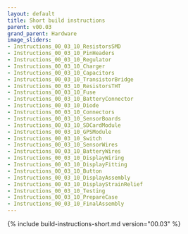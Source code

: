 ```yaml
---
layout: default
title: Short build instructions
parent: v00.03
grand_parent: Hardware
image_sliders:
- Instructions_00_03_10_ResistorsSMD
- Instructions_00_03_10_PinHeaders
- Instructions_00_03_10_Regulator
- Instructions_00_03_10_Charger
- Instructions_00_03_10_Capacitors
- Instructions_00_03_10_TransistorBridge
- Instructions_00_03_10_ResistorsTHT
- Instructions_00_03_10_Fuse
- Instructions_00_03_10_BatteryConnector
- Instructions_00_03_10_Diode
- Instructions_00_03_10_Connectors
- Instructions_00_03_10_SensorBoards
- Instructions_00_03_10_SDCardModule
- Instructions_00_03_10_GPSModule
- Instructions_00_03_10_Switch
- Instructions_00_03_10_SensorWires
- Instructions_00_03_10_BatteryWires
- Instructions_00_03_10_DisplayWiring
- Instructions_00_03_10_DisplayFitting
- Instructions_00_03_10_Button
- Instructions_00_03_10_DisplayAssembly
- Instructions_00_03_10_DisplayStrainRelief
- Instructions_00_03_10_Testing
- Instructions_00_03_10_PrepareCase
- Instructions_00_03_10_FinalAssembly
---
```


{% include build-instructions-short.md version="00.03" %}
